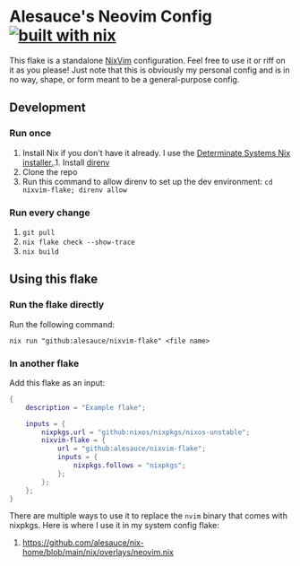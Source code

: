 # Alesauce's Neovim Config [![built with nix](https://builtwithnix.org/badge.svg)](https://builtwithnix.org)

This flake is a standalone [NixVim](https://github.com/nix-community/nixvim) configuration. Feel free to use it or riff on it as you please! Just note that this is obviously my personal config and is in no way, shape, or form meant to be a general-purpose config.

## Development
### Run once
1. Install Nix if you don't have it already. I use the [Determinate Systems Nix installer.](https://github.com/DeterminateSystems/nix-installer).1. Install [direnv](https://github.com/direnv/direnv)
1. Clone the repo
1. Run this command to allow direnv to set up the dev environment: `cd nixvim-flake; direnv allow`

### Run every change
1. `git pull`
1. `nix flake check --show-trace`
1. `nix build`

## Using this flake
### Run the flake directly
Run the following command:

```
nix run "github:alesauce/nixvim-flake" <file name>
```

### In another flake
Add this flake as an input:
```nix
{
    description = "Example flake";

    inputs = {
        nixpkgs.url = "github:nixos/nixpkgs/nixos-unstable";
        nixvim-flake = {
            url = "github:alesauce/nixvim-flake";
            inputs = {
                nixpkgs.follows = "nixpkgs";
            };
        };
    };
}
```

There are multiple ways to use it to replace the `nvim` binary that comes with nixpkgs. Here is where I use it in my system config flake:
1. https://github.com/alesauce/nix-home/blob/main/nix/overlays/neovim.nix
